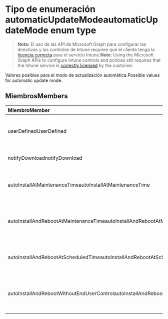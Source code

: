 # <a name="automaticupdatemode-enum-type"></a><span data-ttu-id="e326d-101">Tipo de enumeración automaticUpdateMode</span><span class="sxs-lookup"><span data-stu-id="e326d-101">automaticUpdateMode enum type</span></span>

> <span data-ttu-id="e326d-102">**Nota:** El uso de las API de Microsoft Graph para configurar las directivas y los controles de Intune requiere que el cliente tenga la [licencia correcta](https://go.microsoft.com/fwlink/?linkid=839381) para el servicio Intune.</span><span class="sxs-lookup"><span data-stu-id="e326d-102">**Note:** Using the Microsoft Graph APIs to configure Intune controls and policies still requires that the Intune service is [correctly licensed](https://go.microsoft.com/fwlink/?linkid=839381) by the customer.</span></span>

<span data-ttu-id="e326d-103">Valores posibles para el modo de actualización automática.</span><span class="sxs-lookup"><span data-stu-id="e326d-103">Possible values for automatic update mode.</span></span>
## <a name="members"></a><span data-ttu-id="e326d-104">Miembros</span><span class="sxs-lookup"><span data-stu-id="e326d-104">Members</span></span>
|<span data-ttu-id="e326d-105">Miembro</span><span class="sxs-lookup"><span data-stu-id="e326d-105">Member</span></span>|<span data-ttu-id="e326d-106">Valor</span><span class="sxs-lookup"><span data-stu-id="e326d-106">Value</span></span>|<span data-ttu-id="e326d-107">Descripción</span><span class="sxs-lookup"><span data-stu-id="e326d-107">Description</span></span>|
|:---|:---|:---|
|<span data-ttu-id="e326d-108">userDefined</span><span class="sxs-lookup"><span data-stu-id="e326d-108">UserDefined</span></span>|<span data-ttu-id="e326d-109">0</span><span class="sxs-lookup"><span data-stu-id="e326d-109">0%</span></span>|<span data-ttu-id="e326d-110">Definido por el usuario, valor predeterminado, sin intención.</span><span class="sxs-lookup"><span data-stu-id="e326d-110">User Defined, default value, no intent.</span></span>|
|<span data-ttu-id="e326d-111">notifyDownload</span><span class="sxs-lookup"><span data-stu-id="e326d-111">notifyDownload</span></span>|<span data-ttu-id="e326d-112">1</span><span class="sxs-lookup"><span data-stu-id="e326d-112">$1</span></span>|<span data-ttu-id="e326d-113">Notificar al descargar.</span><span class="sxs-lookup"><span data-stu-id="e326d-113">Notify on download.</span></span>|
|<span data-ttu-id="e326d-114">autoInstallAtMaintenanceTime</span><span class="sxs-lookup"><span data-stu-id="e326d-114">autoInstallAtMaintenanceTime</span></span>|<span data-ttu-id="e326d-115">2</span><span class="sxs-lookup"><span data-stu-id="e326d-115">-2</span></span>|<span data-ttu-id="e326d-116">Instalación automática en horas de mantenimiento.</span><span class="sxs-lookup"><span data-stu-id="e326d-116">Auto-install at maintenance time.</span></span>|
|<span data-ttu-id="e326d-117">autoInstallAndRebootAtMaintenanceTime</span><span class="sxs-lookup"><span data-stu-id="e326d-117">autoInstallAndRebootAtMaintenanceTime</span></span>|<span data-ttu-id="e326d-118">3</span><span class="sxs-lookup"><span data-stu-id="e326d-118">-3</span></span>|<span data-ttu-id="e326d-119">Instalación automática y reinicio del equipo en horas de mantenimiento.</span><span class="sxs-lookup"><span data-stu-id="e326d-119">Auto-install and reboot at maintenance time.</span></span>|
|<span data-ttu-id="e326d-120">autoInstallAndRebootAtScheduledTime</span><span class="sxs-lookup"><span data-stu-id="e326d-120">autoInstallAndRebootAtScheduledTime</span></span>|<span data-ttu-id="e326d-121">4</span><span class="sxs-lookup"><span data-stu-id="e326d-121">-4</span></span>|<span data-ttu-id="e326d-122">Instalación automática y reinicio del equipo a la hora programada.</span><span class="sxs-lookup"><span data-stu-id="e326d-122">Auto-install and reboot at scheduled time.</span></span>|
|<span data-ttu-id="e326d-123">autoInstallAndRebootWithoutEndUserControl</span><span class="sxs-lookup"><span data-stu-id="e326d-123">autoInstallAndRebootWithoutEndUserControl</span></span>|<span data-ttu-id="e326d-124">5</span><span class="sxs-lookup"><span data-stu-id="e326d-124">$-5</span></span>|<span data-ttu-id="e326d-125">Instalación automática y reinicio sin control del usuario final.</span><span class="sxs-lookup"><span data-stu-id="e326d-125">Auto-install and restart without end-user control</span></span>|



